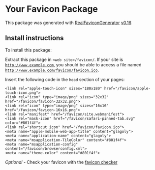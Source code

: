 # Your Favicon Package

This package was generated with [RealFaviconGenerator](https://realfavicongenerator.net/) [v0.16](https://realfavicongenerator.net/change_log#v0.16)

## Install instructions

To install this package:

Extract this package in <code>&lt;web site&gt;/favicon/</code>. If your site is <code>http://www.example.com</code>, you should be able to access a file named <code>http://www.example.com/favicon/favicon.ico</code>.

Insert the following code in the `head` section of your pages:

    <link rel="apple-touch-icon" sizes="180x180" href="/favicon/apple-touch-icon.png">
    <link rel="icon" type="image/png" sizes="32x32" href="/favicon/favicon-32x32.png">
    <link rel="icon" type="image/png" sizes="16x16" href="/favicon/favicon-16x16.png">
    <link rel="manifest" href="/favicon/site.webmanifest">
    <link rel="mask-icon" href="/favicon/safari-pinned-tab.svg" color="#801f4f">
    <link rel="shortcut icon" href="/favicon/favicon.ico">
    <meta name="apple-mobile-web-app-title" content="glagoly">
    <meta name="application-name" content="glagoly">
    <meta name="msapplication-TileColor" content="#801f4f">
    <meta name="msapplication-config" content="/favicon/browserconfig.xml">
    <meta name="theme-color" content="#801f4f">

*Optional* - Check your favicon with the [favicon checker](https://realfavicongenerator.net/favicon_checker)